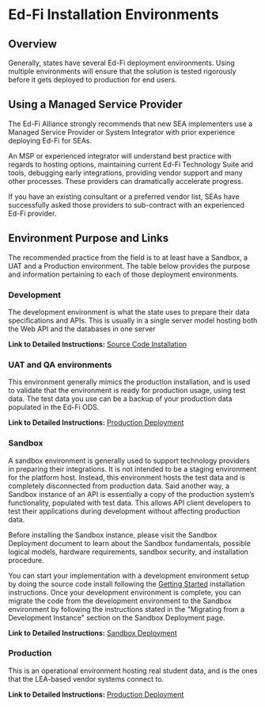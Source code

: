 # Ed-Fi Installation Environments

## Overview

Generally, states have several Ed-Fi deployment environments. Using multiple environments will ensure that the solution is tested rigorously before it gets deployed to production for end users.

## Using a Managed Service Provider

The Ed-Fi Alliance strongly recommends that new SEA implementers use a Managed Service Provider or System Integrator with prior experience deploying Ed-Fi for SEAs.

An MSP or experienced integrator will understand best practice with regards to hosting options, maintaining current Ed-Fi Technology Suite and tools, debugging early integrations, providing vendor support and many other processes. These providers can dramatically accelerate progress.

If you have an existing consultant or a preferred vendor list, SEAs have successfully asked those providers to sub-contract with an experienced Ed-Fi provider.

## Environment Purpose and Links

The recommended practice from the field is to at least have a Sandbox, a UAT and a Production environment. The table below provides the purpose and information pertaining to each of those deployment environments.

### Development

The development environment is what the state uses to prepare their data specifications and APIs. This is usually in a single server model hosting both the Web API and the databases in one server

**Link to Detailed Instructions:** [Source Code Installation](/reference/ods-api/getting-started/source-code-installation)

### UAT and QA environments

This environment generally mimics the production installation, and is used to validate that the environment is ready for production usage, using test data. The test data you use can be a backup of your production data populated in the Ed-Fi ODS.

**Link to Detailed Instructions:** [Production Deployment](/reference/ods-api/platform-dev-guide/deployment)

### Sandbox

A sandbox environment is generally used to support technology providers in preparing their integrations. It is not intended to be a staging environment for the platform host. Instead, this environment hosts the test data and is completely disconnected from production data. Said another way, a Sandbox instance of an API is essentially a copy of the production system’s functionality, populated with test data. This allows API client developers to test their applications during development without affecting production data.

Before installing the Sandbox instance, please visit the Sandbox Deployment document to learn about the Sandbox fundamentals, possible logical models, hardware requirements, sandbox security, and installation procedure.

You can start your implementation with a development environment setup by doing the source code install following the [Getting Started](/reference/ods-api/getting-started) installation instructions. Once your development environment is complete, you can migrate the code from the development environment to the Sandbox environment by following the instructions stated in the "Migrating from a Development Instance" section on the Sandbox Deployment page.

**Link to Detailed Instructions:** [Sandbox Deployment](/reference/ods-api/platform-dev-guide/deployment/sandbox-deployment)

### Production

This is an operational environment hosting real student data, and is the ones that the LEA-based vendor systems connect to.

**Link to Detailed Instructions:** [Production Deployment](/reference/ods-api/platform-dev-guide/deployment/production-deployment)
